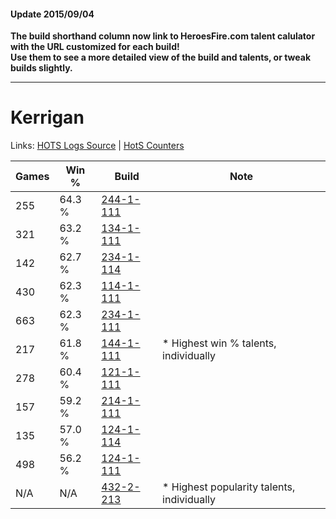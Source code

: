 #### Update 2015/09/04
**The build shorthand column now link to HeroesFire.com talent calulator with the URL customized for each build!  
Use them to see a more detailed view of the build and talents, or tweak builds slightly.**

***

# Kerrigan

Links: [HOTS Logs Source](https://www.hotslogs.com/Sitewide/HeroDetails?Hero=Kerrigan) | [HotS Counters](http://hotscounters.com/#/hero/Kerrigan)

Games  | Win %  | Build     | Note
-----  | -----  | -----     | ----
255    | 64.3 % | [244-1-111](http://www.heroesfire.com/hots/talent-calculator/kerrigan#lTON) | 
321    | 63.2 % | [134-1-111](http://www.heroesfire.com/hots/talent-calculator/kerrigan#hGqt) | 
142    | 62.7 % | [234-1-114](http://www.heroesfire.com/hots/talent-calculator/kerrigan#l4zw) | 
430    | 62.3 % | [114-1-111](http://www.heroesfire.com/hots/talent-calculator/kerrigan#gV_t) | 
663    | 62.3 % | [234-1-111](http://www.heroesfire.com/hots/talent-calculator/kerrigan#l4zt) | 
217    | 61.8 % | [144-1-111](http://www.heroesfire.com/hots/talent-calculator/kerrigan#hfFN) | * Highest win % talents, individually
278    | 60.4 % | [121-1-111](http://www.heroesfire.com/hots/talent-calculator/kerrigan#gn5d) | 
157    | 59.2 % | [214-1-111](http://www.heroesfire.com/hots/talent-calculator/kerrigan#kK8t) | 
135    | 57.0 % | [124-1-114](http://www.heroesfire.com/hots/talent-calculator/kerrigan#guQQ) | 
498    | 56.2 % | [124-1-111](http://www.heroesfire.com/hots/talent-calculator/kerrigan#guQN) | 
N/A    | N/A    | [432-2-213](http://www.heroesfire.com/hots/talent-calculator/kerrigan#seeb) | * Highest popularity talents, individually
